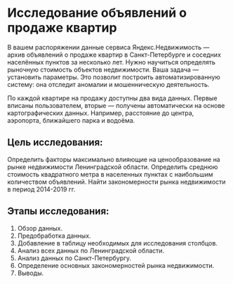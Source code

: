 # Исследование объявлений о продаже квартир

В вашем распоряжении данные сервиса Яндекс.Недвижимость — архив объявлений о продаже квартир в Санкт-Петербурге и соседних населённых пунктов за несколько лет. Нужно научиться определять рыночную стоимость объектов недвижимости. Ваша задача — установить параметры. Это позволит построить автоматизированную систему: она отследит аномалии и мошенническую деятельность.

По каждой квартире на продажу доступны два вида данных. Первые вписаны пользователем, вторые — получены автоматически на основе картографических данных. Например, расстояние до центра, аэропорта, ближайшего парка и водоёма.

## Цель исследования:

Определить факторы максимально влияющие на ценообразование на рынке недвижимости Ленинградской области.
Определить среднюю стоимость квадратного метра в населенных пунктах с наибольшим количеством объявлений.
Найти закономерности рынка недвижимости в период 2014-2019 гг.

## Этапы исследования:

1. Обзор данных.
2. Предобработка данных.
3. Добавление в таблицу необходимых для исследования столбцов.
4. Анализ всех данных по Ленинградской области.
5. Анализ данных по Санкт-Петербургу.
6. Определение основных закономерностей рынка недвижимости.
7. Выводы.
